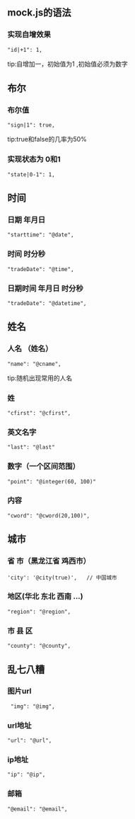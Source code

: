 ## mock.js的语法

### 实现自增效果

```
"id|+1": 1,
```
tip:自增加一，初始值为1  ,初始值必须为数字

## 布尔

### 布尔值

```
"sign|1": true,
```
tip:true和false的几率为50%

### 实现状态为 0和1 

```
"state|0-1": 1,
```
## 时间

### 日期  年月日

```
"starttime": "@date",
```

### 时间  时分秒

```
"tradeDate": "@time",
```

### 日期时间  年月日 时分秒

```
"tradeDate": "@datetime",
```

## 姓名
### 人名 （姓名）

```
"name": "@cname",
```
tip:随机出现常用的人名

### 姓

```
"cfirst": "@cfirst",
```

### 英文名字

```
"last": "@last"
```
### 数字（一个区间范围）

```
"point": "@integer(60, 100)"
```

### 内容

```
"cword": "@cword(20,100)",
```

## 城市

### 省 市（黑龙江省 鸡西市）

```
'city': '@city(true)',   // 中国城市
```

### 地区(华北 东北 西南 ...)

```
"region": "@region",
```

### 市 县 区

```
"county": "@county",
```
## 乱七八糟

### 图片url

```
 "img": "@img",
```

### url地址

```
"url": "@url",
```

### ip地址

```
"ip": "@ip",
```

### 邮箱

```
"@email": "@email",
```
